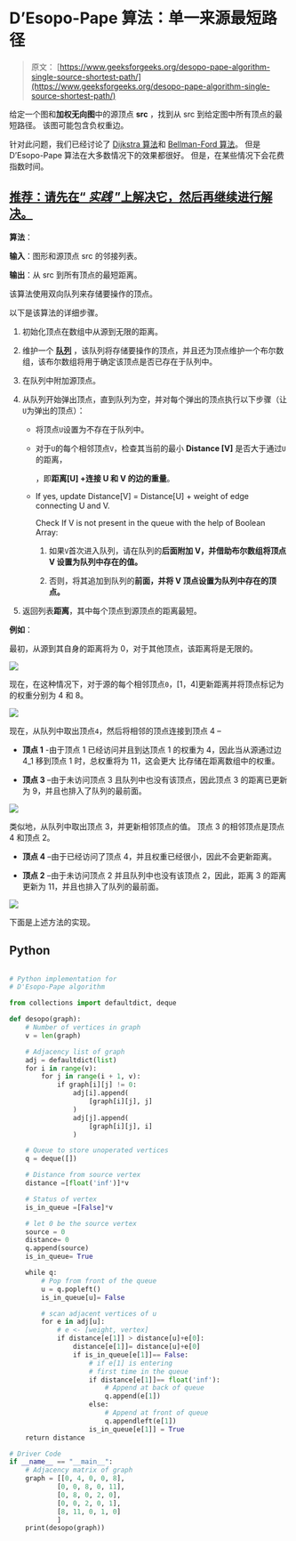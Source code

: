 # D’Esopo-Pape 算法：单一来源最短路径

> 原文： [https://www.geeksforgeeks.org/desopo-pape-algorithm-single-source-shortest-path/](https://www.geeksforgeeks.org/desopo-pape-algorithm-single-source-shortest-path/)

给定一个图和**加权无向图**中的源顶点 **src** ，找到从 src 到给定图中所有顶点的最短路径。 该图可能包含负权重边。

针对此问题，我们已经讨论了 [Dijkstra 算法](https://www.geeksforgeeks.org/dijkstras-shortest-path-algorithm-greedy-algo-7/)和 [Bellman-Ford 算法](https://www.geeksforgeeks.org/bellman-ford-algorithm-dp-23/)。 但是 D’Esopo-Pape 算法在大多数情况下的效果都很好。 但是，在某些情况下会花费指数时间。

## [推荐：请先在“ ***<u>实践</u>*** ”上解决它，然后再继续进行解决。](https://practice.geeksforgeeks.org/problems/negative-weight-cycle/0)

**算法**：

**输入**：图形和源顶点 src 的邻接列表。

**输出**：从 src 到所有顶点的最短距离。

该算法使用双向队列来存储要操作的顶点。

以下是该算法的详细步骤。

1.  初始化顶点在数组中从源到无限的距离。

2.  维护一个 [**队列**](http://www.geeksforgeeks.org/queue-data-structure/) ，该队列将存储要操作的顶点，并且还为顶点维护一个布尔数组，该布尔数组将用于确定该顶点是否已存在于队列中。

3.  在队列中附加源顶点。

4.  从队列开始弹出顶点，直到队列为空，并对每个弹出的顶点执行以下步骤（让`U`为弹出的顶点）：

    *   将顶点`U`设置为不存在于队列中。

    *   对于`U`的每个相邻顶点`V`，检查其当前的最小 **Distance [V]** 是否大于通过`U`的距离，

        ，即**距离[U] +连接 U 和 V 的边的重量**。

    *   If yes, update Distance[V] = Distance[U] + weight of edge connecting U and V.

        Check If V is not present in the queue with the help of Boolean Array:

        1.  如果`V`首次进入队列，请在队列的**后面附加 V，并借助布尔数组将顶点 V 设置为队列中存在的值。**

        2.  否则，将其追加到队列的**前面，并将 V 顶点设置为队列中存在的顶点。**

5.  返回列表**距离**，其中每个顶点到源顶点的距离最短。

**例如**：

最初，从源到其自身的距离将为 0，对于其他顶点，该距离将是无限的。

![](img/86ff7824094f16d92fed7e8f3d7c8f8b.png) 

现在，在这种情况下，对于源的每个相邻顶点`0`，[1，4]更新距离并将顶点标记为 的权重分别为 4 和 8。

![](img/583a22dda0542b90696a4e120cd43f4f.png) 

现在，从队列中取出顶点`4`，然后将相邻的顶点连接到顶点 4 –

*   **顶点 1** -由于顶点 1 已经访问并且到达顶点 1 的权重为 4，因此当从源通过边 4_1 移到顶点 1 时，总权重将为 11，这会更大 比存储在距离数组中的权重。

*   **顶点 3** –由于未访问顶点 3 且队列中也没有该顶点，因此顶点 3 的距离已更新为 9，并且也排入了队列的最前面。

![](img/78554d115fbfdf5120493235ee11842d.png) 

类似地，从队列中取出顶点 3，并更新相邻顶点的值。 顶点 3 的相邻顶点是顶点 4 和顶点 2。

*   **顶点 4** –由于已经访问了顶点 4，并且权重已经很小，因此不会更新距离。

*   **顶点 2** –由于未访问顶点 2 并且队列中也没有该顶点 2，因此，距离 3 的距离更新为 11，并且也排入了队列的最前面。

![](img/7ccf27b90eed34e27e1a3ec53b1c2ee2.png)

下面是上述方法的实现。

## Python

```py

# Python implementation for 
# D'Esopo-Pape algorithm 

from collections import defaultdict, deque 

def desopo(graph): 
    # Number of vertices in graph 
    v = len(graph) 

    # Adjacency list of graph  
    adj = defaultdict(list) 
    for i in range(v): 
        for j in range(i + 1, v): 
            if graph[i][j] != 0: 
                adj[i].append( 
                    [graph[i][j], j] 
                ) 
                adj[j].append( 
                    [graph[i][j], i] 
                ) 

    # Queue to store unoperated vertices 
    q = deque([]) 

    # Distance from source vertex 
    distance =[float('inf')]*v 

    # Status of vertex 
    is_in_queue =[False]*v 

    # let 0 be the source vertex 
    source = 0
    distance= 0
    q.append(source) 
    is_in_queue= True

    while q: 
        # Pop from front of the queue 
        u = q.popleft()  
        is_in_queue[u]= False

        # scan adjacent vertices of u 
        for e in adj[u]: 
            # e <- [weight, vertex] 
            if distance[e[1]] > distance[u]+e[0]: 
                distance[e[1]]= distance[u]+e[0] 
                if is_in_queue[e[1]]== False: 
                    # if e[1] is entering  
                    # first time in the queue 
                    if distance[e[1]]== float('inf'): 
                        # Append at back of queue 
                        q.append(e[1])  
                    else: 
                        # Append at front of queue 
                        q.appendleft(e[1]) 
                    is_in_queue[e[1]] = True
    return distance 

# Driver Code 
if __name__ == "__main__": 
    # Adjacency matrix of graph 
    graph = [[0, 4, 0, 0, 8], 
            [0, 0, 8, 0, 11], 
            [0, 8, 0, 2, 0], 
            [0, 0, 2, 0, 1], 
            [8, 11, 0, 1, 0] 
            ] 
    print(desopo(graph)) 

```